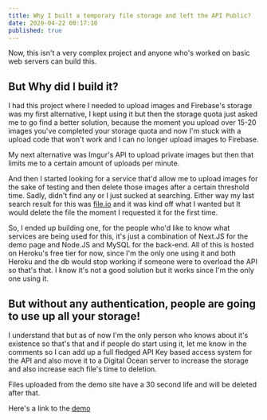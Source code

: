 ```yaml
---
title: Why I built a temporary file storage and left the API Public?
date: 2020-04-22 00:17:10
published: true
---
```


Now, this isn't a very complex project and anyone who's worked on basic web servers can build this.

## But Why did I build it?

I had this project where I needed to upload images and Firebase's storage was my first alternative, I kept using it but then the storage quota just
asked me to go find a better solution, because the moment you upload over 15-20 images you've completed your storage quota and now I'm stuck with a
upload code that won't work and I can no longer upload images to Firebase.

My next alternative was Imgur's API to upload private images but then that limits me to a certain amount of uploads per minute.

And then I started looking for a service that'd allow me to upload images for the sake of testing and then delete those images after a certain
threshold time. Sadly, didn't find any or I just sucked at searching. Either way my last search result for this was [file.io](https://file.io) and it
was kind off what I wanted but It would delete the file the moment I requested it for the first time.

So, I ended up building one, for the people who'd like to know what services are being used for this, it's just a combination of Next.JS for the demo
page and Node.JS and MySQL for the back-end. All of this is hosted on Heroku's free tier for now, since I'm the only one using it and both Heroku and
the db would stop working if someone were to overload the API so that's that. I know it's not a good solution but it works since I'm the only one
using it.

## But without any authentication, people are going to use up all your storage!

I understand that but as of now I'm the only person who knows about it's existence so that's that and if people do start using it, let me know in the
comments so I can add up a full fledged API Key based access system for the API and also move it to a Digital Ocean server to increase the storage and
also increase each file's time to deletion.

Files uploaded from the demo site have a 30 second life and will be deleted after that.

Here's a link to the [demo](https://tempx.barelyhuman.dev/)
